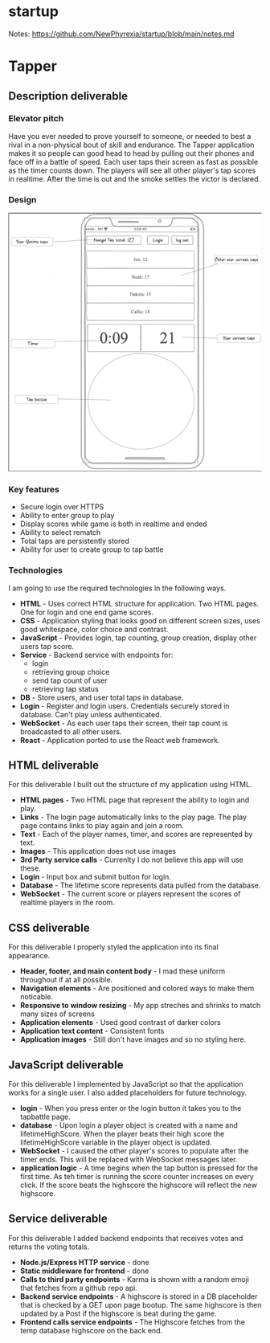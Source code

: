 # startup

Notes: https://github.com/NewPhyrexia/startup/blob/main/notes.md

# Tapper

## Description deliverable

### Elevator pitch

Have you ever needed to prove yourself to someone, or needed to best a rival in a non-physical bout of skill and endurance. The Tapper application makes it so people can good head to head by pulling out their phones and face off in a battle of speed. Each user taps their screen as fast as possible as the timer counts down. The players will see all other player's tap scores in realtime. After the time is out and the smoke settles the victor is declared.  

### Design

![Mock](TapperMock.png)

### Key features

- Secure login over HTTPS
- Ability to enter group to play
- Display scores while game is both in realtime and ended
- Ability to select rematch
- Total taps are persistently stored
- Ability for user to create group to tap battle

### Technologies

I am going to use the required technologies in the following ways.

- **HTML** - Uses correct HTML structure for application. Two HTML pages. One for login and one end game scores.
- **CSS** - Application styling that looks good on different screen sizes, uses good whitespace, color choice and contrast.
- **JavaScript** - Provides login, tap counting, group creation, display other users tap score.
- **Service** - Backend service with endpoints for:
  - login
  - retrieving group choice
  - send tap count of user
  - retrieving tap status
- **DB** - Store users, and user total taps in database.
- **Login** - Register and login users. Credentials securely stored in database. Can't play unless authenticated.
- **WebSocket** - As each user taps their screen, their tap count is broadcasted to all other users.
- **React** - Application ported to use the React web framework.
## HTML deliverable

For this deliverable I built out the structure of my application using HTML.

- **HTML pages** - Two HTML page that represent the ability to login and play.
- **Links** - The login page automatically links to the play page. The play page contains links to play again and join a room.
- **Text** - Each of the player names, timer, and scores are represented by text.
- **Images** - This application does not use images
- **3rd Party service calls** - Currenlty I do not believe this app will use these.
- **Login** - Input box and submit button for login.
- **Database** - The lifetime score represents data pulled from the database.
- **WebSocket** - The current score or players represent the scores of realtime players in the room.

## CSS deliverable

For this deliverable I properly styled the application into its final appearance.

- **Header, footer, and main content body** - I mad these uniform throughout if at all possible.
- **Navigation elements** - Are positioned and colored ways to make them noticable.
- **Responsive to window resizing** - My app streches and shrinks to match many sizes of screens
- **Application elements** - Used good contrast of darker colors
- **Application text content** - Consistent fonts
- **Application images** - Still don't have images and so no styling here.

## JavaScript deliverable

For this deliverable I implemented by JavaScript so that the application works for a single user. I also added placeholders for future technology.

- **login** - When you press enter or the login button it takes you to the tapbattle page.
- **database** - Upon login a player object is created with a name and lifetimeHighScore. When the player beats their high score the lifetimeHighScore variable in the player object is updated.
- **WebSocket** - I caused the other player's scores to populate after the timer ends. This will be replaced with WebSocket messages later.
- **application logic** - A time begins when the tap button is pressed for the first time. As teh timer is running the score counter increases on every click. If the score beats the highscore the highscore will reflect the new highscore.

## Service deliverable

For this deliverable I added backend endpoints that receives votes and returns the voting totals.

- **Node.js/Express HTTP service** - done
- **Static middleware for frontend** - done
- **Calls to third party endpoints** - Karma is shown with a random emoji that fetches from a github repo api.
- **Backend service endpoints** - A highscore is stored in a DB placeholder that is checked by a GET upon page bootup. The same highscore is then updated by a Post if the highscore is beat during the game.
- **Frontend calls service endpoints** - The Highscore fetches from the temp database highscore on the back end.
